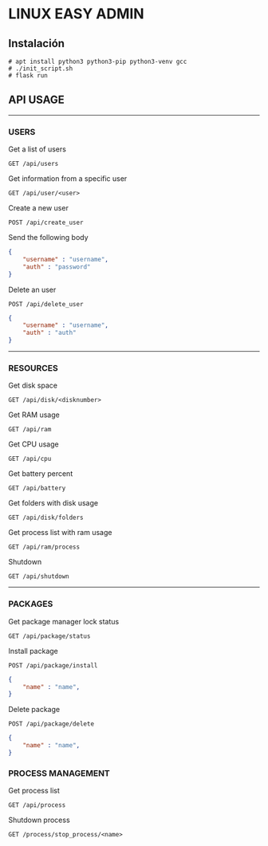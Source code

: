 # LINUX EASY ADMIN

## Instalación 

```
# apt install python3 python3-pip python3-venv gcc
# ./init_script.sh
# flask run
```


## API USAGE

---	

### USERS

Get a list of users

```
GET /api/users
```

Get information from a specific user

```
GET /api/user/<user>
``` 

Create a new user

```
POST /api/create_user
```

Send the following body 

```json
{ 
    "username" : "username",
    "auth" : "password"
}
```

Delete an user

```
POST /api/delete_user
```

```json
{
    "username" : "username",
    "auth" : "auth"
}
```
---

### RESOURCES

Get disk space

```
GET /api/disk/<disknumber>
``` 

Get RAM usage

``` 
GET /api/ram
```

Get CPU usage

``` 
GET /api/cpu
```

Get battery percent

``` 
GET /api/battery
```

Get folders with disk usage

``` 
GET /api/disk/folders
```

Get process list with ram usage

``` 
GET /api/ram/process
```

Shutdown

``` 
GET /api/shutdown
```

--- 

### PACKAGES

Get package manager lock status 

``` 
GET /api/package/status
```

Install package 

``` 
POST /api/package/install
```

```json
{
    "name" : "name",
}
```

Delete package

``` 
POST /api/package/delete
```

```json
{
    "name" : "name",
}
```


### PROCESS MANAGEMENT


Get process list 

``` 
GET /api/process
```

Shutdown process

``` 
GET /process/stop_process/<name>
```


